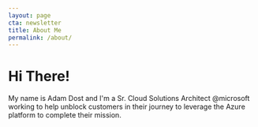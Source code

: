 ```yaml
---
layout: page
cta: newsletter
title: About Me
permalink: /about/
---
```


# Hi There!

My name is Adam Dost and I'm a Sr. Cloud Solutions Architect @microsoft working to help unblock customers in their journey to leverage the Azure platform to complete their mission.
